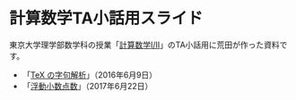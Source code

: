 # 計算数学TA小話用スライド
東京大学理学部数学科の授業「[計算数学I/II](http://utmsks.github.io/)」のTA小話用に荒田が作った資料です。

- 「[TeX の字句解析](https://github.com/minoki/ks-slide/blob/master/tex-token/tex-token.pdf)」（2016年6月9日）
- 「[浮動小数点数](https://github.com/minoki/ks-slide/blob/master/floating-point/floating-point.pdf)」（2017年6月22日）
